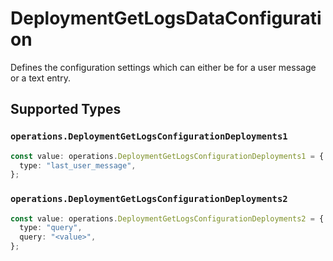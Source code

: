 # DeploymentGetLogsDataConfiguration

Defines the configuration settings which can either be for a user message or a text entry.


## Supported Types

### `operations.DeploymentGetLogsConfigurationDeployments1`

```typescript
const value: operations.DeploymentGetLogsConfigurationDeployments1 = {
  type: "last_user_message",
};
```

### `operations.DeploymentGetLogsConfigurationDeployments2`

```typescript
const value: operations.DeploymentGetLogsConfigurationDeployments2 = {
  type: "query",
  query: "<value>",
};
```

